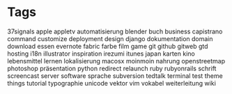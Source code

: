 # Tags

37signals
apple
appletv
automatisierung
blender
buch
business
capistrano
command
customize
deployment
design
django
dokumentation
domain
download
essen
evernote
fabric
farbe
film
game
git
github
gitweb
gtd
hosting
i18n
illustrator
inspiration
irezumi
itunes
japan
karten
kino
lebensmittel
lernen
lokalisierung
macosx
moinmoin
nahrung
openstreetmap
photoshop
präsentation
python
redirect
relaunch
ruby
rubyonrails
schrift
screencast
server
software
sprache
subversion
tedtalk
terminal
test
theme
things
tutorial
typographie
unicode
vektor
vim
vokabel
weiterleitung
wiki
